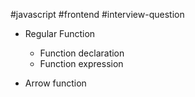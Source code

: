 #javascript
#frontend
#interview-question 

- Regular Function
  - Function declaration
  - Function expression

- Arrow function
